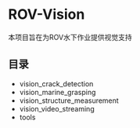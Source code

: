# ROV-Vision

本项目旨在为ROV水下作业提供视觉支持

## 目录

- vision_crack_detection
- vision_marine_grasping
- vision_structure_measurement
- vision_video_streaming
- tools
